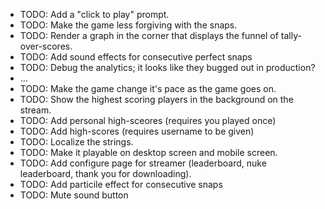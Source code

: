 - TODO: Add a "click to play" prompt.
- TODO: Make the game less forgiving with the snaps.
- TODO: Render a graph in the corner that displays the funnel of tally-over-scores.
- TODO: Add sound effects for consecutive perfect snaps
- TODO: Debug the analytics; it looks like they bugged out in production?
- ...
- TODO: Make the game change it's pace as the game goes on.
- TODO: Show the highest scoring players in the background on the stream.
- TODO: Add personal high-sceores (requires you played once)
- TODO: Add high-scores (requires username to be given)
- TODO: Localize the strings.
- TODO: Make it playable on desktop screen and mobile screen. <perspective in em not in px>
- TODO: Add configure page for streamer (leaderboard, nuke leaderboard, thank you for downloading).
- TODO: Add particile effect for consecutive snaps
- TODO: Mute sound button

